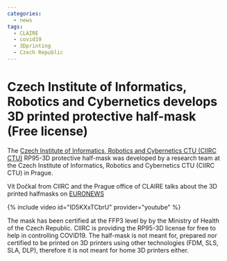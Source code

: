 ```yaml
---
categories:
  - news
tags:
  - CLAIRE
  - covid19
  - 3Dprinting
  - Czech Republic
---
```


# Czech Institute of Informatics, Robotics and Cybernetics develops 3D printed protective half-mask (Free license)

The [Czech Institute of Informatics, Robotics and Cybernetics CTU (CIIRC CTU)](http://www.ciirc.cvut.cz/) RP95-3D protective half-mask was developed by a research team at the Czech Institute of Informatics, Robotics and Cybernetics CTU (CIIRC CTU) in Prague.

Vít Dočkal from CIIRC and the Prague office of CLAIRE talks about the 3D printed halfmasks on [EURONEWS](
http://www.ciirc.cvut.cz/ciirc-rp95-v-euronews/)

{% include video id="ID5KXxTCbrU" provider="youtube" %}

The mask has been certified at the FFP3 level by by the Ministry of Health of the Czech Republic. CIIRC is providing the RP95-3D license for free to help in controlling COVID19. The half-mask is not meant for, prepared nor certified to be printed on 3D printers using other technologies (FDM, SLS, SLA, DLP), therefore it is not meant for home 3D printers either.
